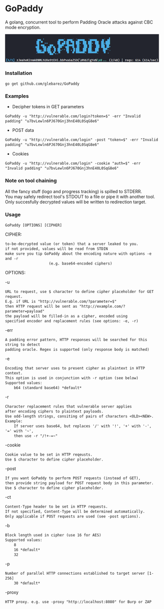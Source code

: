 # GoPaddy

A golang, concurrent tool to perform Padding Oracle attacks against CBC mode encryption.

![demo](demo.gif)


### Installation
```console
go get github.com/glebarez/GoPaddy
```

### Examples
- Decipher tokens in GET parameters
```console
GoPaddy -u "http://vulnerable.com/login?token=$" -err "Invalid padding" "u7bvLewln6PJ670Gnj3hnE40L0SqG8e6"
````

- POST data
```console
GoPaddy -u "http://vulnerable.com/login" -post "token=$" -err "Invalid padding" "u7bvLewln6PJ670Gnj3hnE40L0SqG8e6"
````

- Cookies
```console
GoPaddy -u "http://vulnerable.com/login" -cookie "auth=$" -err "Invalid padding" "u7bvLewln6PJ670Gnj3hnE40L0SqG8e6"
````
### Note on tool chaining
All the fancy stuff (logo and progress tracking) is spilled to STDERR. <br>
You may safely redirect tool's STDOUT to a file or pipe it with another tool. <br>
Only succesfully decrypted values will be written to redirection target.

### Usage
```console
GoPaddy [OPTIONS] [CIPHER]
```

CIPHER:

	to-be-decrypted value (or token) that a server leaked to you.
	if not provided, values will be read from STDIN
	make sure you tip GoPaddy about the encoding nature with options -e and -r
						(e.g. base64-encoded ciphers)
	

OPTIONS:

-u

	URL to request, use $ character to define cipher placeholder for GET request.
	E.g. if URL is "http://vulnerable.com/?parameter=$"
	then HTTP request will be sent as "http://example.com/?parameter=payload"
	the payload will be filled-in as a cipher, encoded using 
	specified encoder and replacement rules (see options: -e, -r)

-err

	A padding error pattern, HTTP responses will be searched for this string to detect 
	padding oracle. Regex is supported (only response body is matched)

-e

	Encoding that server uses to present cipher as plaintext in HTTP context.
	This option is used in conjunction with -r option (see below)
	Supported values:
		b64 (standard base64) *default*

-r

	Character replacement rules that vulnerable server applies
	after encoding ciphers to plaintext payloads.
	Use odd-length strings, consiting of pairs of characters <OLD><NEW>.
	Example:
		If server uses base64, but replaces '/' with '!', '+' with '-', '=' with '~',
		then use -r "/!+-=~"

-cookie

	Cookie value to be set in HTTP reqeusts.
	Use $ character to define cipher placeholder.

-post

	If you want GoPaddy to perform POST requests (instead of GET), 
	then provide string payload for POST request body in this parameter.
	Use $ character to define cipher placeholder. 

-ct

	Content-Type header to be set in HTTP requests.
	If not specified, Content-Type will be determined automatically.
	Only applicable if POST requests are used (see -post options).
	
-b

	Block length used in cipher (use 16 for AES)
	Supported values:
		8
		16 *default*
		32

-p

	Number of parallel HTTP connections established to target server [1-256]
		30 *default*
		
-proxy

	HTTP proxy. e.g. use -proxy "http://localhost:8080" for Burp or ZAP
